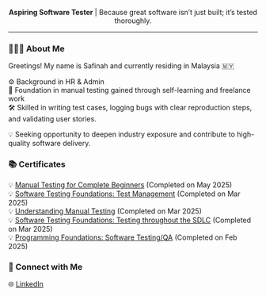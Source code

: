 <p align="center"><b>Aspiring Software Tester</b> | Because great software isn’t just built; it’s tested thoroughly.</p>

---
### 👩🏻‍💻 About Me 

Greetings! My name is Safinah and currently residing in Malaysia 🇲🇾

⚙️ Background in HR & Admin<br>
🧠 Foundation in manual testing gained through self-learning and freelance work<br>
🛠 Skilled in writing test cases, logging bugs with clear reproduction steps, and validating user stories.<br>

💡 Seeking opportunity to deepen industry exposure and contribute to high-quality software delivery.<br>

### 📚 Certificates
💡 [Manual Testing for Complete Beginners](https://www.udemy.com/certificate/UC-a24ceef4-d14d-4234-9f20-c89399879fc1/) (Completed on May 2025) <br>
💡  [Software Testing Foundations: Test Management](https://www.linkedin.com/learning/certificates/550c066b85698d6773f9bedc1a41e9ae4c8d337bb823bddefc40337a8e7d6bf3?lipi=urn%3Ali%3Apage%3Ad_flagship3_profile_view_base_certifications_details%3BWiHBTWfUQXycvI1HLIKe8w%3D%3D) (Completed on Mar 2025)  <br>
💡  [Understanding Manual Testing](https://www.linkedin.com/learning/certificates/0a444550089b02346f5c8eb93800f52a8d52ffc8c317fc7b03654d731c063792?lipi=urn%3Ali%3Apage%3Ad_flagship3_profile_view_base_certifications_details%3BWiHBTWfUQXycvI1HLIKe8w%3D%3D) (Completed on Mar 2025)  <br>
💡  [Software Testing Foundations: Testing throughout the SDLC](https://www.linkedin.com/learning/certificates/1289cfcdfd4fe5729bd186fb740a55e098b7a38f1df415a34f1c8f32f7e124b2?lipi=urn%3Ali%3Apage%3Ad_flagship3_profile_view_base_certifications_details%3BWiHBTWfUQXycvI1HLIKe8w%3D%3D) (Completed on Mar 2025)  <br>
💡 [Programming Foundations: Software Testing/QA](https://www.linkedin.com/learning/certificates/8f0b26da46ec98df342cfc4feb5fbbf9806fae3abb8569c6756b989edba43784) (Completed on Feb 2025)<br>


### 🔗 Connect with Me
🌐 [LinkedIn](https://www.linkedin.com/in/safinah-rashid/) <br>
